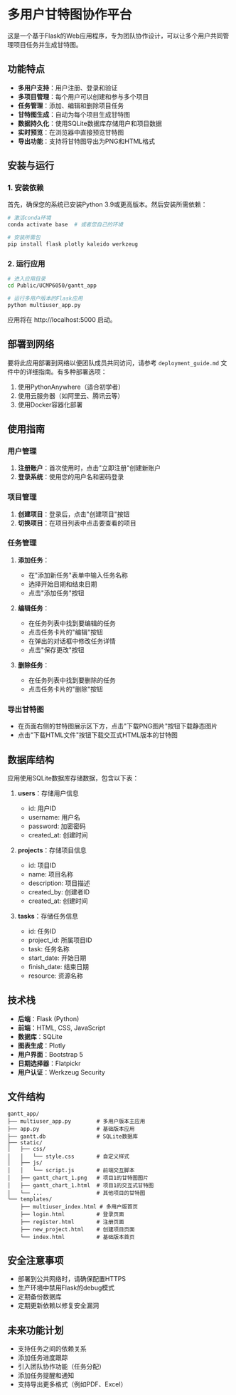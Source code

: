 # 多用户甘特图协作平台

这是一个基于Flask的Web应用程序，专为团队协作设计，可以让多个用户共同管理项目任务并生成甘特图。

## 功能特点

- **多用户支持**：用户注册、登录和验证
- **多项目管理**：每个用户可以创建和参与多个项目
- **任务管理**：添加、编辑和删除项目任务
- **甘特图生成**：自动为每个项目生成甘特图
- **数据持久化**：使用SQLite数据库存储用户和项目数据
- **实时预览**：在浏览器中直接预览甘特图
- **导出功能**：支持将甘特图导出为PNG和HTML格式

## 安装与运行

### 1. 安装依赖

首先，确保您的系统已安装Python 3.9或更高版本。然后安装所需依赖：

```bash
# 激活conda环境
conda activate base  # 或者您自己的环境

# 安装所需包
pip install flask plotly kaleido werkzeug
```

### 2. 运行应用

```bash
# 进入应用目录
cd Public/UCMP6050/gantt_app

# 运行多用户版本的Flask应用
python multiuser_app.py
```

应用将在 http://localhost:5000 启动。

## 部署到网络

要将此应用部署到网络以便团队成员共同访问，请参考 `deployment_guide.md` 文件中的详细指南。有多种部署选项：

1. 使用PythonAnywhere（适合初学者）
2. 使用云服务器（如阿里云、腾讯云等）
3. 使用Docker容器化部署

## 使用指南

### 用户管理

1. **注册账户**：首次使用时，点击"立即注册"创建新账户
2. **登录系统**：使用您的用户名和密码登录

### 项目管理

1. **创建项目**：登录后，点击"创建项目"按钮
2. **切换项目**：在项目列表中点击要查看的项目

### 任务管理

1. **添加任务**：
   - 在"添加新任务"表单中输入任务名称
   - 选择开始日期和结束日期
   - 点击"添加任务"按钮

2. **编辑任务**：
   - 在任务列表中找到要编辑的任务
   - 点击任务卡片的"编辑"按钮
   - 在弹出的对话框中修改任务详情
   - 点击"保存更改"按钮

3. **删除任务**：
   - 在任务列表中找到要删除的任务
   - 点击任务卡片的"删除"按钮

### 导出甘特图

- 在页面右侧的甘特图展示区下方，点击"下载PNG图片"按钮下载静态图片
- 点击"下载HTML文件"按钮下载交互式HTML版本的甘特图

## 数据库结构

应用使用SQLite数据库存储数据，包含以下表：

1. **users**：存储用户信息
   - id: 用户ID
   - username: 用户名
   - password: 加密密码
   - created_at: 创建时间

2. **projects**：存储项目信息
   - id: 项目ID
   - name: 项目名称
   - description: 项目描述
   - created_by: 创建者ID
   - created_at: 创建时间

3. **tasks**：存储任务信息
   - id: 任务ID
   - project_id: 所属项目ID
   - task: 任务名称
   - start_date: 开始日期
   - finish_date: 结束日期
   - resource: 资源名称

## 技术栈

- **后端**：Flask (Python)
- **前端**：HTML, CSS, JavaScript
- **数据库**：SQLite
- **图表生成**：Plotly
- **用户界面**：Bootstrap 5
- **日期选择器**：Flatpickr
- **用户认证**：Werkzeug Security

## 文件结构

```
gantt_app/
├── multiuser_app.py        # 多用户版本主应用
├── app.py                  # 基础版本应用
├── gantt.db                # SQLite数据库
├── static/
│   ├── css/
│   │   └── style.css       # 自定义样式
│   ├── js/
│   │   └── script.js       # 前端交互脚本
│   ├── gantt_chart_1.png   # 项目1的甘特图图片
│   ├── gantt_chart_1.html  # 项目1的交互式甘特图
│   └── ...                 # 其他项目的甘特图
└── templates/
    ├── multiuser_index.html # 多用户版首页
    ├── login.html          # 登录页面
    ├── register.html       # 注册页面
    ├── new_project.html    # 创建项目页面
    └── index.html          # 基础版本首页
```

## 安全注意事项

- 部署到公共网络时，请确保配置HTTPS
- 生产环境中禁用Flask的debug模式
- 定期备份数据库
- 定期更新依赖以修复安全漏洞

## 未来功能计划

- 支持任务之间的依赖关系
- 添加任务进度跟踪
- 引入团队协作功能（任务分配）
- 添加任务提醒和通知
- 支持导出更多格式（例如PDF、Excel）
